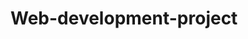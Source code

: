 # Web-development-project
<!DOCTYPE html>
<html>
  <head>
    <title>Home</title>
  </head>
  <body>
    
  </body>
</html>
